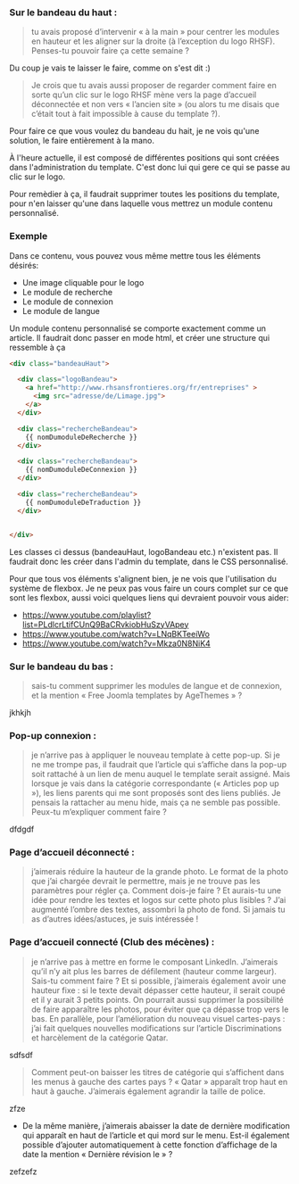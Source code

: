 ### Sur le bandeau du haut : 

> tu avais proposé d’intervenir « à la main » pour centrer les modules en hauteur et les aligner sur la droite (à l’exception du logo RHSF). Penses-tu pouvoir faire ça cette semaine ? 

Du coup je vais te laisser le faire, comme on s'est dit :)

> Je crois que tu avais aussi proposer de regarder comment faire en sorte qu’un clic sur le logo RHSF mène vers la page d’accueil déconnectée et non vers « l’ancien site » (ou alors tu me disais que c’était tout à fait impossible à cause du template ?). 

Pour faire ce que vous voulez du bandeau du hait, je ne vois qu'une solution, le faire entièrement à la mano.

À l'heure actuelle, il est composé de différentes positions qui sont créées dans l'administration du template. C'est donc lui qui gere ce qui se passe au clic sur le logo.

Pour remèdier à ça, il faudrait supprimer toutes les positions du template, pour n'en laisser qu'une dans laquelle vous mettrez un module contenu personnalisé.

### Exemple

Dans ce contenu, vous pouvez vous même mettre tous les éléments désirés:

* Une image cliquable pour le logo
* Le module de recherche
* Le module de connexion
* Le module de langue

Un module contenu personnalisé se comporte exactement comme un article. Il faudrait donc passer en mode html, et créer une structure qui ressemble à ça

```html
<div class="bandeauHaut">

  <div class="logoBandeau">
    <a href="http://www.rhsansfrontieres.org/fr/entreprises" >
      <img src="adresse/de/Limage.jpg">
    </a>
  </div>

  <div class="rechercheBandeau">
    {{ nomDumoduleDeRecherche }}
  </div>

  <div class="rechercheBandeau">
    {{ nomDumoduleDeConnexion }}
  </div>

  <div class="rechercheBandeau">
    {{ nomDumoduleDeTraduction }}
  </div>


</div>

```

Les classes ci dessus (bandeauHaut, logoBandeau etc.) n'existent pas. Il faudrait donc les créer dans l'admin du template, dans le CSS personnalisé.

Pour que tous vos éléments s'alignent bien, je ne vois que l'utilisation du système de flexbox. Je ne peux pas vous faire un cours complet sur ce que sont les flexbox, aussi voici quelques liens qui devraient pouvoir vous aider:

* https://www.youtube.com/playlist?list=PLdlcrLtifCUnQ9BaCRvkiobHuSzyVApey
* https://www.youtube.com/watch?v=LNqBKTeeiWo
* https://www.youtube.com/watch?v=Mkza0N8NiK4



### Sur le bandeau du bas : 

> sais-tu comment supprimer les modules de langue et de connexion, et la mention « Free Joomla templates by AgeThemes » ?


jkhkjh


### Pop-up connexion : 

> je n’arrive pas à appliquer le nouveau template à cette pop-up. Si je ne me trompe pas, il faudrait que l’article qui s’affiche dans la pop-up soit rattaché à un lien de menu auquel le template serait assigné. Mais lorsque je vais dans la catégorie correspondante (« Articles pop up »), les liens parents qui me sont proposés sont des liens publiés. Je pensais la rattacher au menu hide, mais ça ne semble pas possible. Peux-tu m’expliquer comment faire ?

dfdgdf

### Page d’accueil déconnecté : 

> j’aimerais réduire la hauteur de la grande photo. Le format de la photo que j’ai chargée devrait le permettre, mais je ne trouve pas les paramètres pour régler ça. Comment dois-je faire ? Et aurais-tu une idée pour rendre les textes et logos sur cette photo plus lisibles ? J’ai augmenté l’ombre des textes, assombri la photo de fond. Si jamais tu as d’autres idées/astuces, je suis intéressée !

### Page d’accueil connecté (Club des mécènes) : 

> je n’arrive pas à mettre en forme le composant LinkedIn. J’aimerais qu’il n’y ait plus les barres de défilement (hauteur comme largeur). Sais-tu comment faire ? Et si possible, j’aimerais également avoir une hauteur fixe : si le texte devait dépasser cette hauteur, il serait coupé et il y aurait 3 petits points. On pourrait aussi supprimer la possibilité de faire apparaître les photos, pour éviter que ça dépasse trop vers le bas.
En parallèle, pour l’amélioration du nouveau visuel cartes-pays : j’ai fait quelques nouvelles modifications sur l’article Discriminations et harcèlement de la catégorie Qatar.

sdfsdf

> Comment peut-on baisser les titres de catégorie qui s’affichent dans les menus à gauche des cartes pays ? « Qatar » apparaît trop haut en haut à gauche. J’aimerais également agrandir la taille de police.

zfze

- De la même manière, j’aimerais abaisser la date de dernière modification qui apparaît en haut de l’article et qui mord sur le menu. Est-il également possible d’ajouter automatiquement à cette fonction d’affichage de la date la mention « Dernière révision le » ?

zefzefz